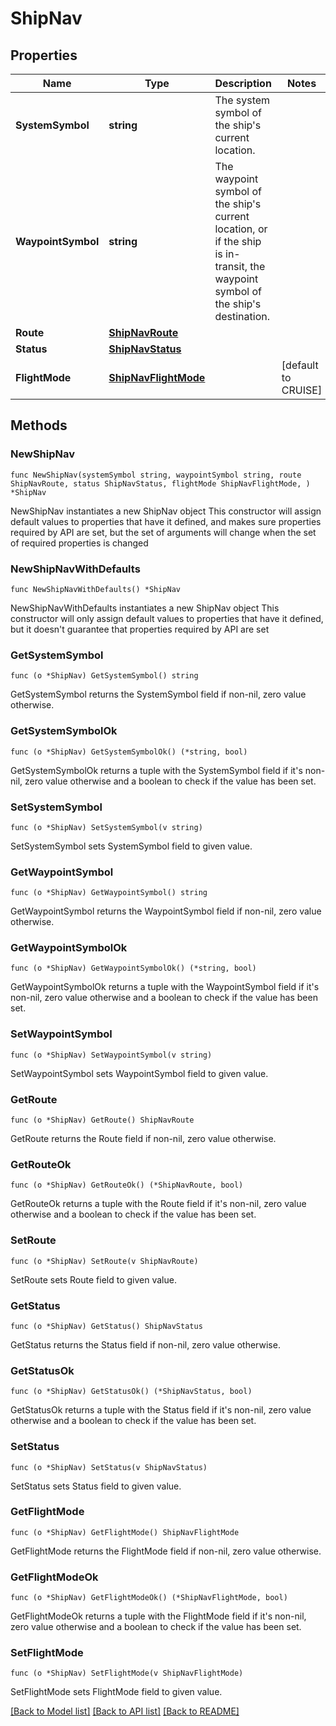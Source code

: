 # ShipNav

## Properties

Name | Type | Description | Notes
------------ | ------------- | ------------- | -------------
**SystemSymbol** | **string** | The system symbol of the ship&#39;s current location. | 
**WaypointSymbol** | **string** | The waypoint symbol of the ship&#39;s current location, or if the ship is in-transit, the waypoint symbol of the ship&#39;s destination. | 
**Route** | [**ShipNavRoute**](ShipNavRoute.md) |  | 
**Status** | [**ShipNavStatus**](ShipNavStatus.md) |  | 
**FlightMode** | [**ShipNavFlightMode**](ShipNavFlightMode.md) |  | [default to CRUISE]

## Methods

### NewShipNav

`func NewShipNav(systemSymbol string, waypointSymbol string, route ShipNavRoute, status ShipNavStatus, flightMode ShipNavFlightMode, ) *ShipNav`

NewShipNav instantiates a new ShipNav object
This constructor will assign default values to properties that have it defined,
and makes sure properties required by API are set, but the set of arguments
will change when the set of required properties is changed

### NewShipNavWithDefaults

`func NewShipNavWithDefaults() *ShipNav`

NewShipNavWithDefaults instantiates a new ShipNav object
This constructor will only assign default values to properties that have it defined,
but it doesn't guarantee that properties required by API are set

### GetSystemSymbol

`func (o *ShipNav) GetSystemSymbol() string`

GetSystemSymbol returns the SystemSymbol field if non-nil, zero value otherwise.

### GetSystemSymbolOk

`func (o *ShipNav) GetSystemSymbolOk() (*string, bool)`

GetSystemSymbolOk returns a tuple with the SystemSymbol field if it's non-nil, zero value otherwise
and a boolean to check if the value has been set.

### SetSystemSymbol

`func (o *ShipNav) SetSystemSymbol(v string)`

SetSystemSymbol sets SystemSymbol field to given value.


### GetWaypointSymbol

`func (o *ShipNav) GetWaypointSymbol() string`

GetWaypointSymbol returns the WaypointSymbol field if non-nil, zero value otherwise.

### GetWaypointSymbolOk

`func (o *ShipNav) GetWaypointSymbolOk() (*string, bool)`

GetWaypointSymbolOk returns a tuple with the WaypointSymbol field if it's non-nil, zero value otherwise
and a boolean to check if the value has been set.

### SetWaypointSymbol

`func (o *ShipNav) SetWaypointSymbol(v string)`

SetWaypointSymbol sets WaypointSymbol field to given value.


### GetRoute

`func (o *ShipNav) GetRoute() ShipNavRoute`

GetRoute returns the Route field if non-nil, zero value otherwise.

### GetRouteOk

`func (o *ShipNav) GetRouteOk() (*ShipNavRoute, bool)`

GetRouteOk returns a tuple with the Route field if it's non-nil, zero value otherwise
and a boolean to check if the value has been set.

### SetRoute

`func (o *ShipNav) SetRoute(v ShipNavRoute)`

SetRoute sets Route field to given value.


### GetStatus

`func (o *ShipNav) GetStatus() ShipNavStatus`

GetStatus returns the Status field if non-nil, zero value otherwise.

### GetStatusOk

`func (o *ShipNav) GetStatusOk() (*ShipNavStatus, bool)`

GetStatusOk returns a tuple with the Status field if it's non-nil, zero value otherwise
and a boolean to check if the value has been set.

### SetStatus

`func (o *ShipNav) SetStatus(v ShipNavStatus)`

SetStatus sets Status field to given value.


### GetFlightMode

`func (o *ShipNav) GetFlightMode() ShipNavFlightMode`

GetFlightMode returns the FlightMode field if non-nil, zero value otherwise.

### GetFlightModeOk

`func (o *ShipNav) GetFlightModeOk() (*ShipNavFlightMode, bool)`

GetFlightModeOk returns a tuple with the FlightMode field if it's non-nil, zero value otherwise
and a boolean to check if the value has been set.

### SetFlightMode

`func (o *ShipNav) SetFlightMode(v ShipNavFlightMode)`

SetFlightMode sets FlightMode field to given value.



[[Back to Model list]](../README.md#documentation-for-models) [[Back to API list]](../README.md#documentation-for-api-endpoints) [[Back to README]](../README.md)


